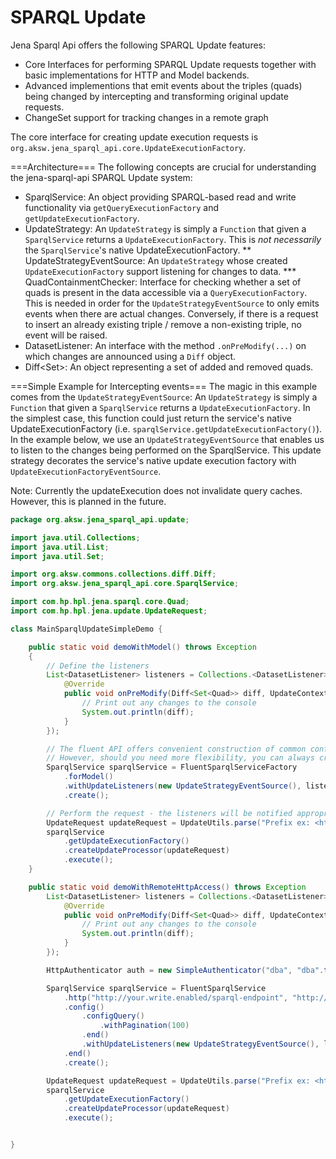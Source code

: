 SPARQL Update
=============
Jena Sparql Api offers the following SPARQL Update features:

* Core Interfaces for performing SPARQL Update requests together with basic implementations for HTTP and Model backends.
* Advanced implementions that emit events about the triples (quads) being changed by intercepting and transforming original update requests.
* ChangeSet support for tracking changes in a remote graph

The core interface for creating update execution requests is `org.aksw.jena_sparql_api.core.UpdateExecutionFactory`.

===Architecture===
The following concepts are crucial for understanding the jena-sparql-api SPARQL Update system:
* SparqlService: An object providing SPARQL-based read and write functionality via `getQueryExecutionFactory` and `getUpdateExecutionFactory`.
* UpdateStrategy: An `UpdateStrategy` is simply a `Function` that given a `SparqlService` returns a `UpdateExecutionFactory`. This is *not necessarily* the `SparqlService`'s native UpdateExecutionFactory.
** UpdateStrategyEventSource: An `UpdateStrategy` whose created `UpdateExecutionFactory` support listening for changes to data.
*** QuadContainmentChecker:  Interface for checking whether a set of quads is present in the data accessible via a `QueryExecutionFactory`.
This is needed in order for the `UpdateStrategyEventSource` to only emits events when there are actual changes.
Conversely, if there is a request to insert an already existing triple / remove a non-existing triple, no event will be raised.
* DatasetListener: An interface with the method `.onPreModify(...)` on which changes are announced using a `Diff` object.
* Diff<Set<Quad>>: An object representing a set of added and removed quads.


===Simple Example for Intercepting events===
The magic in this example comes from the `UpdateStrategyEventSource`:
An `UpdateStrategy` is simply a `Function` that given a `SparqlService` returns a `UpdateExecutionFactory`.
In the simplest case, this function could just return the service's native UpdateExecutionFactory (i.e. `sparqlService.getUpdateExecutionFactory()`).
In the example below, we use an `UpdateStrategyEventSource` that enables us to listen to the changes being performed on the SparqlService.
This update strategy decorates the service's native update execution factory with `UpdateExecutionFactoryEventSource`.

Note: Currently the updateExecution does not invalidate query caches. However, this is planned in the future.


```java
package org.aksw.jena_sparql_api.update;

import java.util.Collections;
import java.util.List;
import java.util.Set;

import org.aksw.commons.collections.diff.Diff;
import org.aksw.jena_sparql_api.core.SparqlService;

import com.hp.hpl.jena.sparql.core.Quad;
import com.hp.hpl.jena.update.UpdateRequest;

class MainSparqlUpdateSimpleDemo {

    public static void demoWithModel() throws Exception
    {
        // Define the listeners
        List<DatasetListener> listeners = Collections.<DatasetListener>singletonList(new DatasetListener() {
            @Override
            public void onPreModify(Diff<Set<Quad>> diff, UpdateContext updateContext) {
                // Print out any changes to the console
                System.out.println(diff);
            }
        });

        // The fluent API offers convenient construction of common configurations
        // However, should you need more flexibility, you can always create a custom SparqlService decorators.
        SparqlService sparqlService = FluentSparqlServiceFactory
            .forModel()
            .withUpdateListeners(new UpdateStrategyEventSource(), listeners)
            .create();

        // Perform the request - the listeners will be notified appropriately
        UpdateRequest updateRequest = UpdateUtils.parse("Prefix ex: <http://example.org/> Insert Data { ex:s ex:p ex:o }");
        sparqlService
            .getUpdateExecutionFactory()
            .createUpdateProcessor(updateRequest)
            .execute();
    }

    public static void demoWithRemoteHttpAccess() throws Exception
        List<DatasetListener> listeners = Collections.<DatasetListener>singletonList(new DatasetListener() {
            @Override
            public void onPreModify(Diff<Set<Quad>> diff, UpdateContext updateContext) {
                // Print out any changes to the console
                System.out.println(diff);
            }
        });

        HttpAuthenticator auth = new SimpleAuthenticator("dba", "dba".toCharArray());

        SparqlService sparqlService = FluentSparqlService
            .http("http://your.write.enabled/sparql-endpoint", "http://dpbedia.org", auth)
            .config()
                .configQuery()
                    .withPagination(100)
                .end()
                .withUpdateListeners(new UpdateStrategyEventSource(), listeners)
            .end()
            .create();

        UpdateRequest updateRequest = UpdateUtils.parse("Prefix ex: <http://example.org/> Insert { ex:s ex:p ex:o }");
        sparqlService
            .getUpdateExecutionFactory()
            .createUpdateProcessor(updateRequest)
            .execute();


}

```







